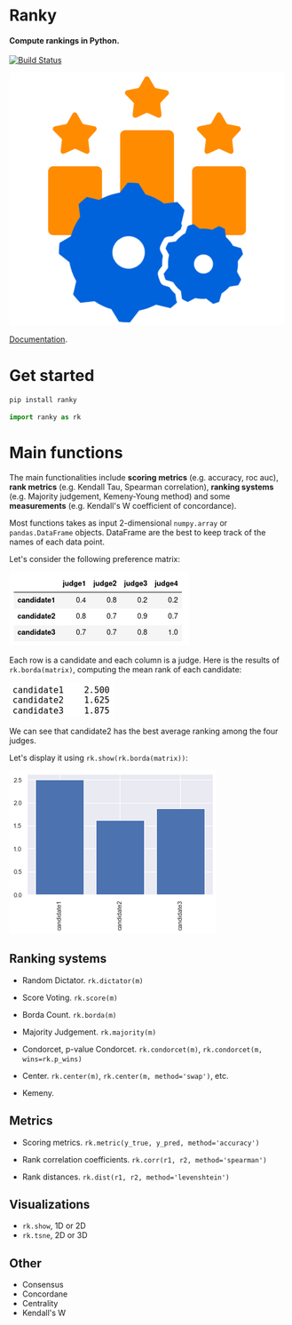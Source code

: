 # Ranky

#### Compute rankings in Python.

[![Build Status](https://travis-ci.com/Didayolo/ranky.svg?token=sQRwdboThHyw4yYsxjxs&branch=master)](https://travis-ci.com/Didayolo/ranky)

![logo](logo.png)

[Documentation](https://didayolo.github.io/ranky/).


# Get started

```bash
pip install ranky
```
```python
import ranky as rk
```

# Main functions

The main functionalities include **scoring metrics** (e.g. accuracy, roc auc), **rank metrics** (e.g. Kendall Tau, Spearman correlation), **ranking systems** (e.g. Majority judgement, Kemeny-Young method) and some **measurements** (e.g. Kendall's W coefficient of concordance).

Most functions takes as input 2-dimensional `numpy.array` or `pandas.DataFrame` objects. DataFrame are the best to keep track of the names of each data point.

Let's consider the following preference matrix:

![matrix](img/preference_matrix.png)

Each row is a candidate and each column is a judge. Here is the results of `rk.borda(matrix)`, computing the mean rank of each candidate:

![borda](img/borda_example.png) 

We can see that candidate2 has the best average ranking among the four judges.

Let's display it using `rk.show(rk.borda(matrix))`:

![display](img/show_example.png)

## Ranking systems

* Random Dictator. `rk.dictator(m)`
* Score Voting. `rk.score(m)`
* Borda Count. `rk.borda(m)`
* Majority Judgement. `rk.majority(m)`
* Condorcet, p-value Condorcet. `rk.condorcet(m)`, `rk.condorcet(m, wins=rk.p_wins)`

* Center. `rk.center(m)`, `rk.center(m, method='swap')`, etc.
* Kemeny.

## Metrics

* Scoring metrics. `rk.metric(y_true, y_pred, method='accuracy')`

* Rank correlation coefficients. `rk.corr(r1, r2, method='spearman')`

* Rank distances. `rk.dist(r1, r2, method='levenshtein')`


## Visualizations

* `rk.show`, 1D or 2D
* `rk.tsne`, 2D or 3D

## Other

* Consensus
* Concordane
* Centrality
* Kendall's W

